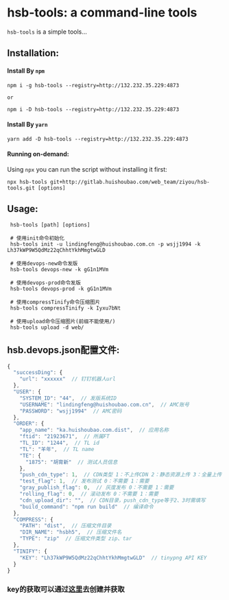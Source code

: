<!-- [![build status](https://img.shields.io/travis/http-party/http-server.svg?style=flat-square)](https://travis-ci.org/http-party/http-server)
[![npm](https://img.shields.io/npm/v/http-server.svg?style=flat-square)](https://www.npmjs.com/package/http-server) [![homebrew](https://img.shields.io/homebrew/v/http-server?style=flat-square)](https://formulae.brew.sh/formula/http-server) [![npm downloads](https://img.shields.io/npm/dm/http-server?color=blue&label=npm%20downloads&style=flat-square)](https://www.npmjs.com/package/http-server)
[![license](https://img.shields.io/github/license/http-party/http-server.svg?style=flat-square)](https://github.com/http-party/http-server) -->

# hsb-tools: a command-line tools

`hsb-tools` is a simple tools...

## Installation:

#### Install By `npm`

    npm i -g hsb-tools --registry=http://132.232.35.229:4873

    or

    npm i -D hsb-tools --registry=http://132.232.35.229:4873


#### Install By `yarn`

    yarn add -D hsb-tools --registry=http://132.232.35.229:4873

#### Running on-demand:

Using `npx` you can run the script without installing it first:

    npx hsb-tools git+http://gitlab.huishoubao.com/web_team/ziyou/hsb-tools.git [options]
     

## Usage:

     hsb-tools [path] [options]

     # 使用init命令初始化
     hsb-tools init -u lindingfeng@huishoubao.com.cn -p wsjj1994 -k Lh37kWP9W5QdMz22qChhtYkhMmgtwGLD

     # 使用devops-new命令发版
     hsb-tools devops-new -k gG1n1MVm

     # 使用devops-prod命令发版
     hsb-tools devops-prod -k gG1n1MVm

     # 使用compressTinify命令压缩图片
     hsb-tools compressTinify -k Iyxu7bNt

     # 使用upload命令压缩图片(前缀不能使用/)
     hsb-tools upload -d web/


## hsb.devops.json配置文件:
```javascript
{
  "successDing": {
    "url": "xxxxxx"  // 钉钉机器人url
  },
  "USER": {
    "SYSTEM_ID": "44",  // 发版系统ID
    "USERNAME": "lindingfeng@huishoubao.com.cn",  // AMC账号
    "PASSWORD": "wsjj1994"  // AMC密码
  },
  "ORDER": {
    "app_name": "ka.huishoubao.com.dist",  // 应用名称
    "ftid": "21923671",  // 所属FT
    "TL_ID": "1244",  // TL id
    "TL": "羊年",  // TL name
    "TE": {
      "1875": "胡育新"  // 测试人员信息
    },
    "push_cdn_type": 1,  // CDN类型 1：不上传CDN 2：静态资源上传 3：全量上传
    "test_flag": 1,  // 发布测试 0：不需要 1：需要
    "gray_publish_flag": 0,  // 灰度发布 0：不需要 1：需要
    "rolling_flag": 0,  // 滚动发布 0：不需要 1：需要
    "cdn_upload_dir": "",  // CDN目录，push_cdn_type等于2、3时需填写
    "build_command": "npm run build"  // 编译命令
  },
  "COMPRESS": {
    "PATH": "dist",  // 压缩文件目录
    "DIR_NAME": "hsbh5",  // 压缩文件名
    "TYPE": "zip"  // 压缩文件类型 zip、tar
  },
  "TINIFY": {
    "KEY": "Lh37kWP9W5QdMz22qChhtYkhMmgtwGLD"  // tinypng API KEY
  }
}
```


### key的获取可以通过[这里](http://jk.www.huishoubao.com/devops/)去创建并获取
<!-- [![build status](https://s1.huishoubao.com/static/zy/tools/0BC4AD30-9390-48ba-B6FB-2CE113947577.png)] -->